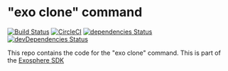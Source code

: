 # "exo clone" command

[![Build Status](https://travis-ci.org/Originate/exo-clone.svg?branch=master)](https://travis-ci.org/Originate/exo-clone)
[![CircleCI](https://circleci.com/gh/Originate/exo-clone.svg?style=shield)](https://circleci.com/gh/Originate/exo-clone)
[![dependencies Status](https://david-dm.org/Originate/exo-clone/status.svg)](https://david-dm.org/Originate/exo-clone)
[![devDependencies Status](https://david-dm.org/Originate/exo-clone/dev-status.svg)](https://david-dm.org/Originate/exo-clone?type=dev)

This repo contains the code for the "exo clone" command.
This is part of the [Exosphere SDK](https://github.com/Originate/exosphere-sdk)
